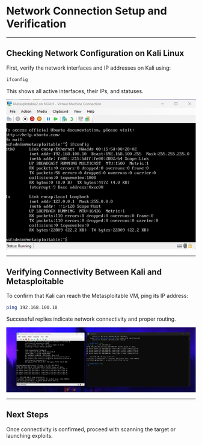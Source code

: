 # Network Connection Setup and Verification

---

## Checking Network Configuration on Kali Linux

First, verify the network interfaces and IP addresses on Kali using:

```bash
ifconfig
```

This shows all active interfaces, their IPs, and statuses.

![Kali ifconfig output](images/ifconfig.png)

---

## Verifying Connectivity Between Kali and Metasploitable

To confirm that Kali can reach the Metasploitable VM, ping its IP address:

```bash
ping 192.168.100.10
```

Successful replies indicate network connectivity and proper routing.

![Kali ping Metasploitable](images/Kali_Meta_Ping.png)

---

## Next Steps

Once connectivity is confirmed, proceed with scanning the target or launching exploits.

```
